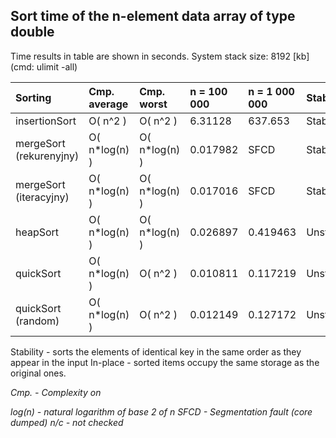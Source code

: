 ## Sort time of the n-element data array of type double

Time results in table are shown in seconds.
System stack size: 8192 [kb] (cmd: ulimit -all)


| Sorting					| Cmp. average 	|Cmp. worst		|  n = 100 000	| n = 1 000 000	| Stability	| In-place	|
|:--------------------------|:--------------|:--------------|:--------------|:--------------|:----------|:----------|
| insertionSort				| O( n^2 )		|O( n^2 )		|	6.31128		|	637.653 	| Stable	| yes		|
| mergeSort (rekurenyjny)	| O( n\*log(n) )| O( n\*log(n) )|	0.017982 	|	SFCD		| Stable	| no		|
| mergeSort (iteracyjny)	| O( n\*log(n) )| O( n\*log(n) )|	0.017016 	|	SFCD		| Stable	| no		|
| heapSort					| O( n\*log(n) )| O( n\*log(n) )|	0.026897	| 	0.419463	| Unstable	| yes		|
| quickSort					| O( n*log(n) ) | O( n^2 )		|	0.010811	|	0.117219	| Unstable	| yes		|
| quickSort (random)		| O( n*log(n) ) | O( n^2 )		|	0.012149	|	0.127172	| Unstable	| yes		|

Stability - sorts the elements of identical key in the same order as they appear in the input
In-place - sorted items occupy the same storage as the original ones. 

*Cmp. - Complexity on*

*log(n) - natural logarithm of base 2 of n*
*SFCD - Segmentation fault (core dumped)*
*n/c - not checked*

